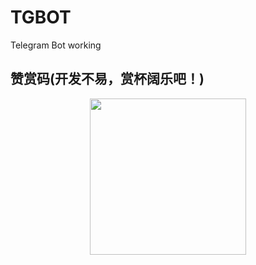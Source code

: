 # TGBOT
Telegram Bot working
## 赞赏码(开发不易，赏杯阔乐吧！)

<div align=center><img width="250" height="250" src="..Private-Scripts/img/thanks.JPG"/></div>
